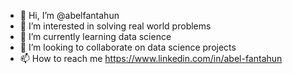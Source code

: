 - 👋 Hi, I’m @abelfantahun
- 👀 I’m interested in solving real world problems
- 🌱 I’m currently learning data science 
- 💞️ I’m looking to collaborate on data science projects
- 📫 How to reach me https://www.linkedin.com/in/abel-fantahun

<!---
abelfantahun/abelfantahun is a ✨ special ✨ repository because its `README.md` (this file) appears on your GitHub profile.
You can click the Preview link to take a look at your changes.
--->
